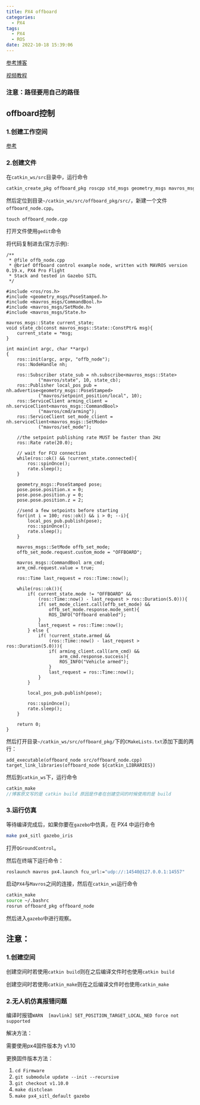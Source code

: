 ```yaml
---
title: PX4 offboard
categories:
  - PX4
tags:
  - PX4
  - ROS
date: 2022-10-18 15:39:06
---
```


[参考博客](https://www.cnblogs.com/cporoske/p/11641477.html)

[视频教程](https://www.bilibili.com/video/BV1ib4y1q7DJ/?spm_id_from=333.999.0.0&vd_source=c580acb208d0cf11f651aa5bf3869e1c)

### 注意：路径要用自己的路径

## offboard控制

### 1.创建工作空间

[参考](https://blog.csdn.net/weixin_42237429/article/details/90238000)

### 2.创建文件

在`catkin_ws/src`目录中，运行命令

```c++
catkin_create_pkg offboard_pkg roscpp std_msgs geometry_msgs mavros_msgs
```

然后定位到目录`~/catkin_ws/src/offboard_pkg/src/`，新建一个文件`offboard_node.cpp`。

```
touch offboard_node.cpp
```

打开文件使用`gedit`命令

将代码复制进去(官方示例):

```
/**
 * @file offb_node.cpp
 * @brief Offboard control example node, written with MAVROS version 0.19.x, PX4 Pro Flight
 * Stack and tested in Gazebo SITL
 */

#include <ros/ros.h>
#include <geometry_msgs/PoseStamped.h>
#include <mavros_msgs/CommandBool.h>
#include <mavros_msgs/SetMode.h>
#include <mavros_msgs/State.h>

mavros_msgs::State current_state;
void state_cb(const mavros_msgs::State::ConstPtr& msg){
    current_state = *msg;
}

int main(int argc, char **argv)
{
    ros::init(argc, argv, "offb_node");
    ros::NodeHandle nh;

    ros::Subscriber state_sub = nh.subscribe<mavros_msgs::State>
            ("mavros/state", 10, state_cb);
    ros::Publisher local_pos_pub = nh.advertise<geometry_msgs::PoseStamped>
            ("mavros/setpoint_position/local", 10);
    ros::ServiceClient arming_client = nh.serviceClient<mavros_msgs::CommandBool>
            ("mavros/cmd/arming");
    ros::ServiceClient set_mode_client = nh.serviceClient<mavros_msgs::SetMode>
            ("mavros/set_mode");

    //the setpoint publishing rate MUST be faster than 2Hz
    ros::Rate rate(20.0);

    // wait for FCU connection
    while(ros::ok() && !current_state.connected){
        ros::spinOnce();
        rate.sleep();
    }

    geometry_msgs::PoseStamped pose;
    pose.pose.position.x = 0;
    pose.pose.position.y = 0;
    pose.pose.position.z = 2;

    //send a few setpoints before starting
    for(int i = 100; ros::ok() && i > 0; --i){
        local_pos_pub.publish(pose);
        ros::spinOnce();
        rate.sleep();
    }

    mavros_msgs::SetMode offb_set_mode;
    offb_set_mode.request.custom_mode = "OFFBOARD";

    mavros_msgs::CommandBool arm_cmd;
    arm_cmd.request.value = true;

    ros::Time last_request = ros::Time::now();

    while(ros::ok()){
        if( current_state.mode != "OFFBOARD" &&
            (ros::Time::now() - last_request > ros::Duration(5.0))){
            if( set_mode_client.call(offb_set_mode) &&
                offb_set_mode.response.mode_sent){
                ROS_INFO("Offboard enabled");
            }
            last_request = ros::Time::now();
        } else {
            if( !current_state.armed &&
                (ros::Time::now() - last_request > ros::Duration(5.0))){
                if( arming_client.call(arm_cmd) &&
                    arm_cmd.response.success){
                    ROS_INFO("Vehicle armed");
                }
                last_request = ros::Time::now();
            }
        }

        local_pos_pub.publish(pose);

        ros::spinOnce();
        rate.sleep();
    }

    return 0;
}

```

然后打开目录`~/catkin_ws/src/offboard_pkg/`下的`CMakeLists.txt`添加下面的两行：

```
add_executable(offboard_node src/offboard_node.cpp)
target_link_libraries(offboard_node ${catkin_LIBRARIES})
```

然后到`catkin_ws`下，运行命令

```c++
catkin_make
//博客原文写的是 catkin build 原因是作者在创建空间的时候使用的是 build 
```

### 3.运行仿真

等待编译完成后，如果你要在`gazebo`中仿真，在 PX4 中运行命令

```bash
make px4_sitl gazebo_iris
```

打开`QGroundControl`。

然后在终端下运行命令：

```bash
roslaunch mavros px4.launch fcu_url:="udp://:14540@127.0.0.1:14557"
```

启动`PX4`与`Mavros`之间的连接，然后在`catkin_ws`运行命令

```bash
catkin_make
source ~/.bashrc
rosrun offboard_pkg offboard_node
```

然后进入`gazebo`中进行观察。

## 注意：

### 1.创建空间

创建空间时若使用`catkin build`则在之后编译文件时也使用`catkin build`

创建空间时若使用`catkin_make`则在之后编译文件时也使用`catkin_make`

### 2.无人机仿真报错问题

编译时报错`WARN  [mavlink] SET_POSITION_TARGET_LOCAL_NED force not supported	`

解决方法：

需要使用px4固件版本为 v1.10

更换固件版本方法：

1. `cd Firmware`
2. `git submodule update --init --recursive`
3. `git checkout v1.10.0`
4. `make distclean`
5. `make px4_sitl_default gazebo`